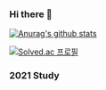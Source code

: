 ### Hi there 👋

[![Anurag's github stats](https://github-readme-stats.vercel.app/api?username=LimDae94)](https://github.com/anuraghazra/github-readme-stats)

[![Solved.ac
프로필](http://mazassumnida.wtf/api/generate_badge?boj=piay801)](https://solved.ac/piay801)

### 2021 Study




<!--
**LimDae94/LimDae94** is a ✨ _special_ ✨ repository because its `README.md` (this file) appears on your GitHub profile.

Here are some ideas to get you started:

- 🔭 I’m currently working on ...
- 🌱 I’m currently learning ...
- 👯 I’m looking to collaborate on ...
- 🤔 I’m looking for help with ...
- 💬 Ask me about ...
- 📫 How to reach me: ...
- 😄 Pronouns: ...
- ⚡ Fun fact: ...
-->
